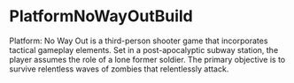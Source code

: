 # PlatformNoWayOutBuild

Platform: No Way Out is a third-person shooter game that incorporates tactical gameplay elements. Set in a post-apocalyptic subway station, the player assumes the role of a lone former soldier. The primary objective is to survive relentless waves of zombies that relentlessly attack.
